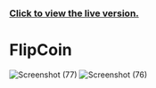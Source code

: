 ### [Click to view the live version.](https://www.jvsdo.com/projects/FlipCoin-main/)
# FlipCoin
![Screenshot (77)](https://user-images.githubusercontent.com/46056798/224857226-2fb0e473-1e1b-4f25-9546-00fb55773878.png)
![Screenshot (76)](https://user-images.githubusercontent.com/46056798/224857232-dbbc7dd2-d2d9-42aa-8f78-ca52605ae398.png)
